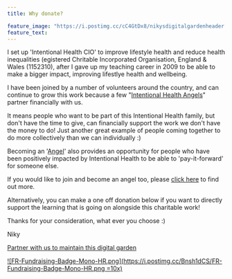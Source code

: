 ```yaml
---
title: Why donate?

feature_image: "https://i.postimg.cc/cC4GtDx8/nikysdigitalgardenheader.png"
feature_text: 
---
```


I set up 'Intentional Health CIO' to improve lifestyle health and reduce health inequalities (egistered Chritable Incorporated Organisation, England & Wales (1152310), after I gave up my teaching career in 2009 to be able to make a bigger impact, improving lifestlye health and wellbeing.

I have been joined by a number of volunteers around the country, and can continue to grow this work because a few "[Intentional Health Angels](https://intentionalhealth.uk/angels/)" partner financially with us. 

It means people who want to be part of this Intentional Health family, but don't have the time to give, can financially support the work we don't have the money to do! Just another great example of people coming together to do more collectively than we can individually :)

Becoming an '[Angel](https://intentionalhealth.uk/angels/)' also provides an opportunity for people who have been positively impacted by Intentional Health to be able to 'pay-it-forward' for someone else.

If you would like to join and become an angel too, please [click here](http://intentionalhealth.uk/angels/) to find out more.

Alternatively, you can make a one off donation below if you want to directly support the learning that is going on alongside this charitable work! 

Thanks for your consideration, what ever you choose :) 

Niky 

[Partner with us to maintain this digital garden](https://www.stewardship.org.uk/pages/IntentionalHealthDigitalGarden)

[![FR-Fundraising-Badge-Mono-HR.png](https://i.postimg.cc/Bnsh1dCS/FR-Fundraising-Badge-Mono-HR.png =10x)](https://www.fundraisingregulator.org.uk/directory?name=Intentional+Health)  